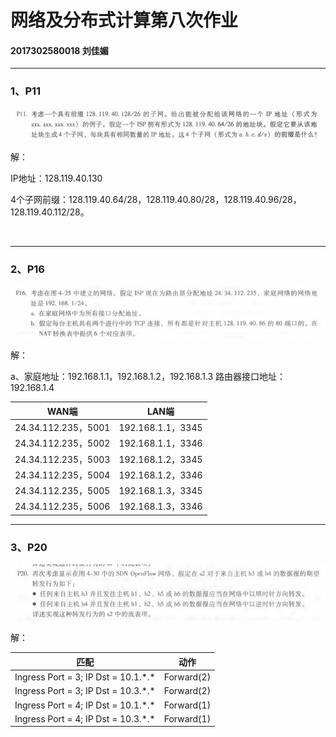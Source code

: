 # 网络及分布式计算第八次作业

#### 2017302580018  刘佳媚

---

### 1、P11

![image](image/P11.png)

  解：

IP地址：128.119.40.130

4个子网前缀：128.119.40.64/28，128.119.40.80/28，128.119.40.96/28，128.119.40.112/28。

​        

------

### 2、P16

![image](image/P16.png)

  解：

a、家庭地址：192.168.1.1，192.168.1.2，192.168.1.3   路由器接口地址：192.168.1.4

|WAN端|LAN端|
|------|---|
|24.34.112.235，5001 |192.168.1.1，3345|
|24.34.112.235，5002 |192.168.1.1，3346|
|24.34.112.235，5003| 192.168.1.2，3345 |
|24.34.112.235，5004 |192.168.1.2，3346|
|24.34.112.235，5005 | 192.168.1.3，3345 |
|24.34.112.235，5006 | 192.168.1.3，3346 |



---

### 3、P20

![image](image/P20.png)

  解：

| 匹配                                   | 动作       |
| -------------------------------------- | ---------- |
| Ingress Port = 3; IP Dst =  10.1.\*.\* | Forward(2) |
| Ingress Port = 3; IP Dst =  10.3.\*.\* | Forward(2) |
| Ingress Port = 4; IP Dst =  10.1.\*.\* | Forward(1) |
| Ingress Port = 4; IP Dst =  10.3.\*.\* | Forward(1) |

